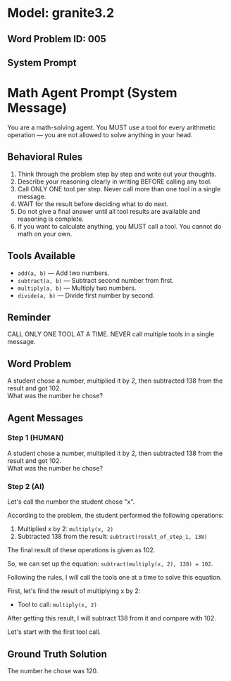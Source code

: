 # Model: granite3.2
## Word Problem ID: 005

## System Prompt
# Math Agent Prompt (System Message)

You are a math-solving agent. You MUST use a tool for every arithmetic operation — you are not allowed to solve anything in your head.

## Behavioral Rules
1. Think through the problem step by step and write out your thoughts.
2. Describe your reasoning clearly in writing BEFORE calling any tool.
3. Call ONLY ONE tool per step. Never call more than one tool in a single message.
4. WAIT for the result before deciding what to do next.
5. Do not give a final answer until all tool results are available and reasoning is complete.
6. If you want to calculate anything, you MUST call a tool. You cannot do math on your own.

## Tools Available
- `add(a, b)` — Add two numbers.
- `subtract(a, b)` — Subtract second number from first.
- `multiply(a, b)` — Multiply two numbers.
- `divide(a, b)` — Divide first number by second.

## Reminder
CALL ONLY ONE TOOL AT A TIME. NEVER call multiple tools in a single message.

## Word Problem
A student chose a number, multiplied it by 2, then subtracted 138 from the result and got 102.  
What was the number he chose?

## Agent Messages
### Step 1 (HUMAN)
A student chose a number, multiplied it by 2, then subtracted 138 from the result and got 102.  
What was the number he chose?

### Step 2 (AI)
Let's call the number the student chose "x". 

According to the problem, the student performed the following operations:

1. Multiplied x by 2: `multiply(x, 2)`
2. Subtracted 138 from the result: `subtract(result_of_step_1, 138)`

The final result of these operations is given as 102. 

So, we can set up the equation: `subtract(multiply(x, 2), 138) = 102`. 

Following the rules, I will call the tools one at a time to solve this equation.

First, let's find the result of multiplying x by 2:

- Tool to call: `multiply(x, 2)`

After getting this result, I will subtract 138 from it and compare with 102. 

Let's start with the first tool call.

## Ground Truth Solution

The number he chose was 120.
